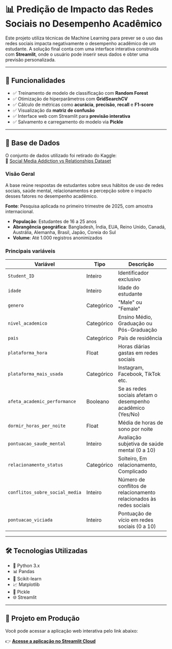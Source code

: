 # 📊 Predição de Impacto das Redes Sociais no Desempenho Acadêmico

Este projeto utiliza técnicas de Machine Learning para prever se o uso das redes sociais impacta negativamente o desempenho acadêmico de um estudante. A solução final conta com uma interface interativa construída com **Streamlit**, onde o usuário pode inserir seus dados e obter uma previsão personalizada.

---

## 🚀 Funcionalidades

- ✅ Treinamento de modelo de classificação com **Random Forest**
- ✅ Otimização de hiperparâmetros com **GridSearchCV**
- ✅ Cálculo de métricas como **acurácia**, **precisão**, **recall** e **F1-score**
- ✅ Visualização da **matriz de confusão**
- ✅ Interface web com Streamlit para **previsão interativa**
- ✅ Salvamento e carregamento do modelo via **Pickle**

---

## 🧠 Base de Dados

O conjunto de dados utilizado foi retirado do Kaggle:  
📎 [Social Media Addiction vs Relationships Dataset](https://www.kaggle.com/datasets/adilshamim8/social-media-addiction-vs-relationships)

### Visão Geral

A base reúne respostas de estudantes sobre seus hábitos de uso de redes sociais, saúde mental, relacionamentos e percepção sobre o impacto desses fatores no desempenho acadêmico.

**Fonte**: Pesquisa aplicada no primeiro trimestre de 2025, com amostra internacional.

- **População**: Estudantes de 16 a 25 anos  
- **Abrangência geográfica**: Bangladesh, Índia, EUA, Reino Unido, Canadá, Austrália, Alemanha, Brasil, Japão, Coreia do Sul  
- **Volume**: Até 1.000 registros anonimizados

### Principais variáveis

| Variável                         | Tipo        | Descrição                                                                 |
|---------------------------------|-------------|---------------------------------------------------------------------------|
| `Student_ID`                    | Inteiro     | Identificador exclusivo                                                   |
| `idade`                        | Inteiro     | Idade do estudante                                                       |
| `genero`                       | Categórico  | "Male" ou "Female"                                                       |
| `nivel_academico`              | Categórico  | Ensino Médio, Graduação ou Pós-Graduação                                |
| `pais`                         | Categórico  | País de residência                                                       |
| `plataforma_hora`              | Float       | Horas diárias gastas em redes sociais                                    |
| `plataforma_mais_usada`        | Categórico  | Instagram, Facebook, TikTok etc.                                         |
| `afeta_academic_performance`   | Booleano    | Se as redes sociais afetam o desempenho acadêmico (Yes/No)              |
| `dormir_horas_per_noite`       | Float       | Média de horas de sono por noite                                         |
| `pontuacao_saude_mental`       | Inteiro     | Avaliação subjetiva de saúde mental (0 a 10)                             |
| `relacionamento_status`        | Categórico  | Solteiro, Em relacionamento, Complicado                                  |
| `conflitos_sobre_social_media` | Inteiro     | Número de conflitos de relacionamento relacionados às redes sociais     |
| `pontuacao_viciada`            | Inteiro     | Pontuação de vício em redes sociais (0 a 10)                             |

---

## 🛠 Tecnologias Utilizadas

- 🐍 Python 3.x  
- 📊 Pandas  
- 🤖 Scikit-learn  
- 📈 Matplotlib  
- 💾 Pickle  
- 🌐 Streamlit  

---

## 🔗 Projeto em Produção

Você pode acessar a aplicação web interativa pelo link abaixo:

👉 [**Acesse a aplicação no Streamlit Cloud**](https://academic-ge4stwhjgsbunyxwqntsiy.streamlit.app/)

